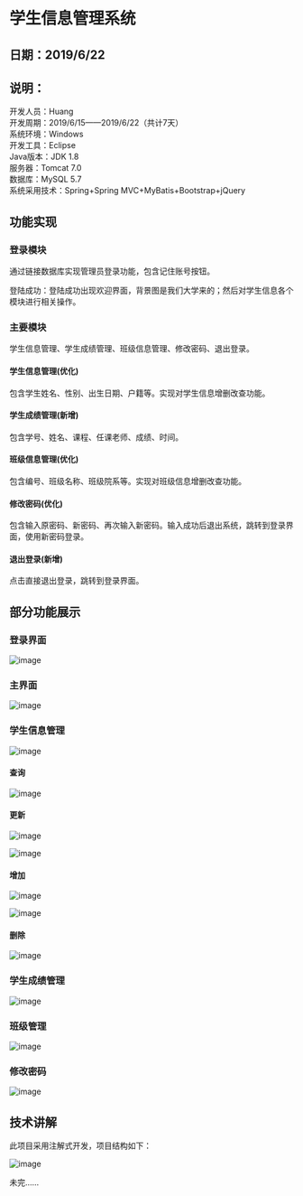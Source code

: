 
学生信息管理系统 
===============
日期：2019/6/22  
---------------
说明：  
---------------
开发人员：Huang  
开发周期：2019/6/15——2019/6/22（共计7天）  
系统环境：Windows  
开发工具：Eclipse  
Java版本：JDK 1.8  
服务器：Tomcat 7.0  
数据库：MySQL 5.7  
系统采用技术：Spring+Spring MVC+MyBatis+Bootstrap+jQuery  
  
## 功能实现 

### 登录模块
通过链接数据库实现管理员登录功能，包含记住账号按钮。

登陆成功：登陆成功出现欢迎界面，背景图是我们大学来的；然后对学生信息各个模块进行相关操作。

### 主要模块
学生信息管理、学生成绩管理、班级信息管理、修改密码、退出登录。  
#### 学生信息管理(优化)  
包含学生姓名、性别、出生日期、户籍等。实现对学生信息增删改查功能。
#### 学生成绩管理(新增)
包含学号、姓名、课程、任课老师、成绩、时间。
#### 班级信息管理(优化) 
包含编号、班级名称、班级院系等。实现对班级信息增删改查功能。 
#### 修改密码(优化)  
包含输入原密码、新密码、再次输入新密码。输入成功后退出系统，跳转到登录界面，使用新密码登录。
#### 退出登录(新增)  
点击直接退出登录，跳转到登录界面。

## 部分功能展示
### 登录界面

![image](https://github.com/huangyuanzhi1997/student-management/blob/master/images/stu01.png)

### 主界面

![image](https://github.com/huangyuanzhi1997/student-management/blob/master/images/stu02.png)

### 学生信息管理

![image](https://github.com/huangyuanzhi1997/student-management/blob/master/images/stu03.png)

#### 查询

![image](https://github.com/huangyuanzhi1997/student-management/blob/master/images/stu04.png)

#### 更新

![image](https://github.com/huangyuanzhi1997/student-management/blob/master/images/stu05.png)

![image](https://github.com/huangyuanzhi1997/student-management/blob/master/images/stu06.png)

#### 增加

![image](https://github.com/huangyuanzhi1997/student-management/blob/master/images/stu07.png)

![image](https://github.com/huangyuanzhi1997/student-management/blob/master/images/stu08.png)

#### 删除

![image](https://github.com/huangyuanzhi1997/student-management/blob/master/images/stu09.png)

### 学生成绩管理

![image](https://github.com/huangyuanzhi1997/student-management/blob/master/images/stu10.png)

### 班级管理

![image](https://github.com/huangyuanzhi1997/student-management/blob/master/images/stu11.png)

### 修改密码

![image](https://github.com/huangyuanzhi1997/student-management/blob/master/images/stu12.png)


## 技术讲解

此项目采用注解式开发，项目结构如下：

![image](https://github.com/huangyuanzhi1997/student-management/blob/master/images/stu13.png)




未完……
















